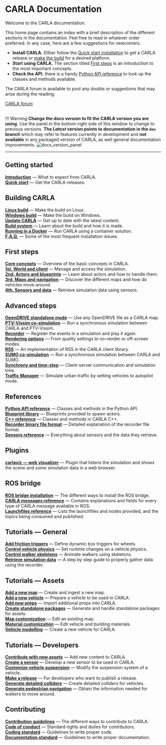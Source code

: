 # CARLA Documentation

Welcome to the CARLA documentation. 

This home page contains an index with a brief description of the different sections in the documentation. Feel free to read in whatever order preferred. In any case, here are a few suggestions for newcomers.  

* __Install CARLA.__ Either follow the [Quick start installation](start_quickstart.md) to get a CARLA release or [make the build](build_linux.md) for a desired platform.  
* __Start using CARLA.__ The section titled [First steps](core_concepts.md) is an introduction to the most important concepts.  
* __Check the API.__ there is a handy [Python API reference](python_api.md) to look up the classes and methods available.  

The CARLA forum is available to post any doubts or suggestions that may arise during the reading.  
<div class="build-buttons">
<a href="https://forum.carla.org/" target="_blank" class="btn btn-neutral" title="Go to the latest CARLA release">
CARLA forum</a>
</div>

<br>

!!! Warning
    __Change the docs version to fit the CARLA version you are using__. Use the panel in the bottom-right side of this window to change to previous versions. __The _Latest_ version points to documentation in the `dev` branch__ which may refer to features currently in development and __not available__ in any packaged version of CARLA, as well general documentation improvements. ![docs_version_panel](img/docs_version_panel.jpg)

---

## Getting started

[__Introduction__](start_introduction.md) — What to expect from CARLA.  
[__Quick start__](start_quickstart.md) — Get the CARLA releases.  


## Building CARLA

[__Linux build__](build_linux.md) — Make the build on Linux.  
[__Windows build__](build_windows.md) — Make the build on Windows.  
[__Update CARLA__](build_update.md) — Get up to date with the latest content.  
[__Build system__](build_system.md) — Learn about the build and how it is made.  
[__Running in a Docker__](build_docker.md) — Run CARLA using a container solution.  
[__F.A.Q.__](build_faq.md) — Some of the most frequent installation issues.  


## First steps
[__Core concepts__](core_concepts.md) — Overview of the basic concepts in CARLA.  
[__1st. World and client__](core_world.md) — Manage and access the simulation.  
[__2nd. Actors and blueprints__](core_actors.md) — Learn about actors and how to handle them.  
[__3rd. Maps and navigation__](core_map.md) — Discover the different maps and how do vehicles move around.  
[__4th. Sensors and data__](core_sensors.md) — Retrieve simulation data using sensors.  

## Advanced steps
[__OpenDRIVE standalone mode__](adv_opendrive.md) — Use any OpenDRIVE file as a CARLA map.  
[__PTV-Vissim co-simulation__](adv_ptv.md) — Run a synchronous simulation between CARLA and PTV-Vissim.  
[__Recorder__](adv_recorder.md) — Register the events in a simulation and play it again.  
[__Rendering options__](adv_rendering_options.md) — From quality settings to no-render or off-screen modes.  
[__RSS__](adv_rss.md) — An implementation of RSS in the CARLA client library.  
[__SUMO co-simulation__](adv_sumo.md) — Run a synchronous simulation between CARLA and SUMO.  
[__Synchrony and time-step__](adv_synchrony_timestep.md) — Client-server communication and simulation time.  
[__Traffic Manager__](adv_traffic_manager.md) — Simulate urban traffic by setting vehicles to autopilot mode.  

## References
[__Python API reference__](python_api.md) — Classes and methods in the Python API.   
[__Blueprint library__](bp_library.md) — Blueprints provided to spawn actors.  
[__C++ reference__](ref_cpp.md) — Classes and methods in CARLA C++.  
[__Recorder binary file format__](ref_recorder_binary_file_format.md) — Detailed explanation of the recorder file format.  
[__Sensors reference__](ref_sensors.md) — Everything about sensors and the data they retrieve.  

## Plugins
[__carlaviz — web visualizer__](plugins_carlaviz.md) — Plugin that listens the simulation and shows the scene and some simulation data in a web browser.  

## ROS bridge
[__ROS bridge installation__](ros_installation.md) — The different ways to install the ROS bridge.  
[__CARLA messages reference__](ros_msgs.md) — Contains explanations and fields for every type of CARLA message available in ROS.  
[__Launchfiles reference__](ros_launchs.md) — Lists the launchfiles and nodes provided, and the topics being consumed and published.  

## Tutorials — General
[__Add friction triggers__](tuto_G_add_friction_triggers.md) — Define dynamic box triggers for wheels.  
[__Control vehicle physics__](tuto_G_control_vehicle_physics.md) — Set runtime changes on a vehicle physics.  
[__Control walker skeletons__](tuto_G_control_walker_skeletons.md) — Animate walkers using skeletons.  
[__Retrieve simulation data__](tuto_G_retrieve_data.md) — A step by step guide to properly gather data using the recorder.  

## Tutorials — Assets
[__Add a new map__](tuto_A_add_map_overview.md) — Create and ingest a new map.  
[__Add a new vehicle__](tuto_A_add_vehicle.md) — Prepare a vehicle to be used in CARLA.  
[__Add new props__](tuto_A_add_props.md) — Import additional props into CARLA.  
[__Create standalone packages__](tuto_A_create_standalone.md) — Generate and handle standalone packages for assets.  
[__Map customization__](tuto_A_map_customization.md) — Edit an existing map.  
[__Material customization__](tuto_A_material_customization.md) — Edit vehicle and building materials.  
[__Vehicle modelling__](tuto_A_vehicle_modelling.md) — Create a new vehicle for CARLA.  

## Tutorials — Developers
[__Contribute with new assets__](tuto_D_contribute_assets.md) — Add new content to CARLA.  
[__Create a sensor__](tuto_D_create_sensor.md) — Develop a new sensor to be used in CARLA.  
[__Customize vehicle suspension__](tuto_D_customize_vehicle_suspension.md) — Modify the suspension system of a vehicle.  
[__Make a release__](tuto_D_make_release.md) — For developers who want to publish a release.  
[__Generate detailed colliders__](tuto_D_generate_colliders.md) — Create detailed colliders for vehicles.  
[__Generate pedestrian navigation__](tuto_D_generate_pedestrian_navigation.md) — Obtain the information needed for walkers to move around.  

## Contributing
[__Contribution guidelines__](cont_contribution_guidelines.md) — The different ways to contribute to CARLA.  
[__Code of conduct__](cont_code_of_conduct.md) — Standard rights and duties for contributors.  
[__Coding standard__](cont_coding_standard.md) — Guidelines to write proper code.  
[__Documentation standard__](cont_doc_standard.md) — Guidelines to write proper documentation.  
